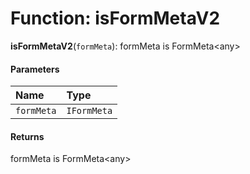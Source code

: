 # Function: isFormMetaV2

**isFormMetaV2**(`formMeta`): formMeta is FormMeta\<any>

#### Parameters

| Name | Type |
| :------ | :------ |
| `formMeta` | `IFormMeta` | [`FormMeta`](/auto-docs/editor/interfaces/FormMeta.md)<`any`> |

#### Returns

formMeta is FormMeta\<any>
